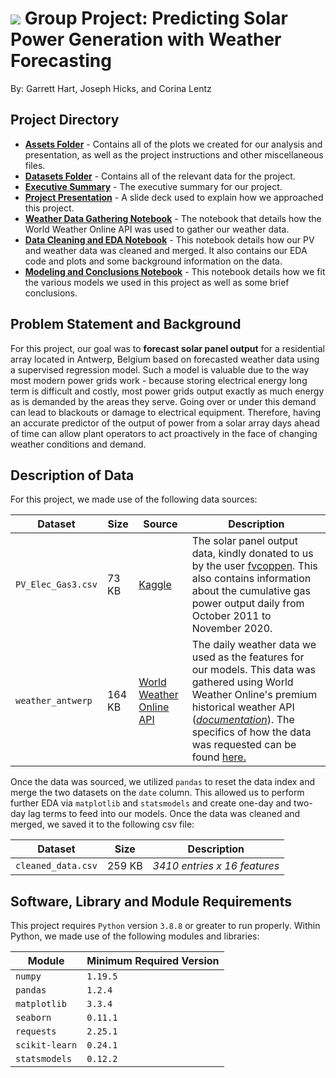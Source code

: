 # ![](https://ga-dash.s3.amazonaws.com/production/assets/logo-9f88ae6c9c3871690e33280fcf557f33.png) Group Project: Predicting Solar Power Generation with Weather Forecasting
By: Garrett Hart, Joseph Hicks, and Corina Lentz

## Project Directory
 
- [**Assets Folder**](/assets) - Contains all of the plots we created for our analysis and presentation, as well as the project instructions and other miscellaneous files.
- [**Datasets Folder**](/data) - Contains all of the relevant data for the project.
- [**Executive Summary**](executive-summary.md) - The executive summary for our project.
- [**Project Presentation**](project-05-presentation.pdf) - A slide deck used to explain how we approached this project.
- [**Weather Data Gathering Notebook**](/code/code1-weather-data-gathering.ipynb) - The notebook that details how the World Weather Online API was used to gather our weather data.
- [**Data Cleaning and EDA Notebook**](/code/code2-data-wrangling-eda.ipynb) - This notebook details how our PV and weather data was cleaned and merged. It also contains our EDA code and plots and some background information on the data.
- [**Modeling and Conclusions Notebook**](/code/code3-modeling.ipynb) - This notebook details how we fit the various models we used in this project as well as some brief conclusions.


## Problem Statement and Background

For this project, our goal was to **forecast solar panel output** for a residential array located in Antwerp, Belgium based on forecasted weather data using a supervised regression model. Such a model is valuable due to the way most modern power grids work - because storing electrical energy long term is difficult and costly, most power grids output exactly as much energy as is demanded by the areas they serve. Going over or under this demand can lead to blackouts or damage to electrical equipment. Therefore, having an accurate predictor of the output of power from a solar array days ahead of time can allow plant operators to act proactively in the face of changing weather conditions and demand.


## Description of Data

For this project, we made use of the following data sources:

|Dataset|Size|Source|Description|
|---|---|---|---|
|`PV_Elec_Gas3.csv`|73 KB|[Kaggle](https://www.kaggle.com/fvcoppen/solarpanelspower)|The solar panel output data, kindly donated to us by the user [fvcoppen](https://www.kaggle.com/fvcoppen). This also contains information about the cumulative gas power output daily from October 2011 to November 2020.|
|`weather_antwerp`|164 KB|[World Weather Online API](https://www.worldweatheronline.com/developer/)|The daily weather data we used as the features for our models. This data was gathered using World Weather Online's premium historical weather API ([*documentation*](https://www.worldweatheronline.com/developer/api/docs/historical-weather-api.aspx)). The specifics of how the data was requested can be found [here.](/code/weather_data_gathering.ipynb)|

Once the data was sourced, we utilized `pandas` to reset the data index and merge the two datasets on the `date` column. This allowed us to perform further EDA via `matplotlib` and `statsmodels` and create one-day and two-day lag terms to feed into our models. Once the data was cleaned and merged, we saved it to the following csv file:

|Dataset|Size|Description|
|---|---|---|
|`cleaned_data.csv`|259 KB|*3410 entries x 16 features*|

## Software, Library and Module Requirements

This project requires `Python` version `3.8.8` or greater to run properly. Within Python, we made use of the following modules and libraries:


|Module|Minimum Required Version|
|---|---|
|`numpy`|`1.19.5`|
|`pandas`|`1.2.4`|
|`matplotlib`|`3.3.4`|
|`seaborn`|`0.11.1`|
|`requests`|`2.25.1`|
|`scikit-learn`|`0.24.1`|
|`statsmodels`|`0.12.2`|



